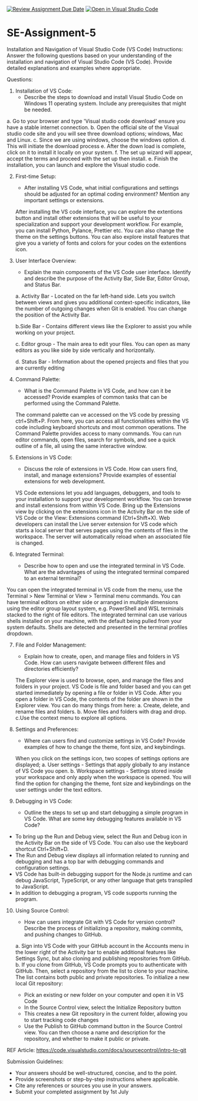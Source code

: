 [![Review Assignment Due Date](https://classroom.github.com/assets/deadline-readme-button-22041afd0340ce965d47ae6ef1cefeee28c7c493a6346c4f15d667ab976d596c.svg)](https://classroom.github.com/a/XoLGRbHq)
[![Open in Visual Studio Code](https://classroom.github.com/assets/open-in-vscode-2e0aaae1b6195c2367325f4f02e2d04e9abb55f0b24a779b69b11b9e10269abc.svg)](https://classroom.github.com/online_ide?assignment_repo_id=15292419&assignment_repo_type=AssignmentRepo)
# SE-Assignment-5
Installation and Navigation of Visual Studio Code (VS Code)
 Instructions:
Answer the following questions based on your understanding of the installation and navigation of Visual Studio Code (VS Code). Provide detailed explanations and examples where appropriate.

 Questions:

1. Installation of VS Code:
   - Describe the steps to download and install Visual Studio Code on Windows 11 operating system. Include any prerequisites that might be needed.


a. Go to your browser and type 'Visual studio code download' ensure you have a stable internet connection.
b. Open the official site of the Visual studio code site and you will see three download options; windows, Mac and Linux.
c. Since we are using windows, choose the windows option.
d. This will initiate the download process
e. After the down load is complete, click on it to install it locally on your system.
f. The set up wizard will appear, accept the terms and proceed with the set up then install.
e. Finish the installation, you can launch and explore the Visual studio code.


2. First-time Setup:
   - After installing VS Code, what initial configurations and settings should be adjusted for an optimal coding environment? Mention any important settings or extensions.

   After installing the VS code interface, you can explore the extentions button and install other extensions that will be useful to your specialization and support your development workflow. For example, you can install Python, Pylance, Prettier etc.
   You can also change the theme on the settings buttons. You can also explore install features that give you a variety of fonts and colors for your codes on the extentions icon.

3. User Interface Overview:
   - Explain the main components of the VS Code user interface. Identify and describe the purpose of the Activity Bar, Side Bar, Editor Group, and Status Bar.

   a. Activity Bar - Located on the far left-hand side. Lets you switch between views and gives you additional context-specific indicators, like the number of outgoing changes when Git is enabled. You can change the position of the Activity Bar.
   
   b.Side Bar - Contains different views like the Explorer to assist you while working on your project.

   c. Editor group - The main area to edit your files. You can open as many editors as you like side by side vertically and horizontally.
   
   d. Status Bar - Information about the opened projects and files that you are currently editing


4. Command Palette:
   - What is the Command Palette in VS Code, and how can it be accessed? Provide examples of common tasks that can be performed using the Command Palette.

   The command palette can ve accessed on the VS code by pressing ctrl+Shift+P. From here, you can access all functionalities within the VS code including keyboard shortcuts and most common operations.
   The Command Palette provides access to many commands. You can run editor commands, open files, search for symbols, and see a quick outline of a file, all using the same interactive window. 

5. Extensions in VS Code:
   - Discuss the role of extensions in VS Code. How can users find, install, and manage extensions? Provide examples of essential extensions for web development.
 
   VS Code extensions let you add languages, debuggers, and tools to your installation to support your development workflow. You can browse and install extensions from within VS Code. Bring up the Extensions view by clicking on the extensions icon in the Activity Bar on the side of VS Code or the View: Extensions command (Ctrl+Shift+X).
   Web developers can install the Live server extension for VS code which starts a local server that serves pages using the contents of files in the workspace. The server will automatically reload when an associated file is changed.


6. Integrated Terminal:
   - Describe how to open and use the integrated terminal in VS Code. What are the advantages of using the integrated terminal compared to an external terminal?

You can open the integrated terminal in VS code from the menu, use the Terminal > New Terminal or View > Terminal menu commands. You can have terminal editors on either side or arranged in multiple dimensions using the editor group layout system, e.g. PowerShell and WSL terminals stacked to the right of file editors.
The integrated terminal can use various shells installed on your machine, with the default being pulled from your system defaults. Shells are detected and presented in the terminal profiles dropdown.



7. File and Folder Management:
   - Explain how to create, open, and manage files and folders in VS Code. How can users navigate between different files and directories efficiently?

   The Explorer view is used to browse, open, and manage the files and folders in your project. VS Code is file and folder based and you can get started immediately by opening a file or folder in VS Code.
   After you open a folder in VS Code, the contents of the folder are shown in the Explorer view. You can do many things from here:
        a. Create, delete, and rename files and folders.
        b. Move files and folders with drag and drop.
        c.Use the context menu to explore all options.


8. Settings and Preferences:
   - Where can users find and customize settings in VS Code? Provide examples of how to change the theme, font size, and keybindings.

   When you click on the settings icon, two scopes of settings options are displayed; 
   a. User settings - Settings that apply globally to any instance of VS Code you open.
   b. Workspace settings - Settings stored inside your workspace and only apply when the workspace is opened.
   You will find the option for changing the theme, font size and keybindings on the user settings under the text editors.

9. Debugging in VS Code:
   - Outline the steps to set up and start debugging a simple program in VS Code. What are some key debugging features available in VS Code?

- To bring up the Run and Debug view, select the Run and Debug icon in the Activity Bar on the side of VS Code. You can also use the keyboard shortcut Ctrl+Shift+D. 
- The Run and Debug view displays all information related to running and debugging and has a top bar with debugging commands and configuration settings.
- VS Code has built-in debugging support for the Node.js runtime and can debug JavaScript, TypeScript, or any other language that gets transpiled to JavaScript.
- In addition to debugging a program, VS code supports running the program.


10. Using Source Control:
    - How can users integrate Git with VS Code for version control? Describe the process of initializing a repository, making commits, and pushing changes to GitHub.

    a. Sign into VS Code with your GitHub account in the Accounts menu in the lower right of the Activity bar to enable additional features like Settings Sync, but also cloning and publishing repositories from GitHub.
    b. If you clone from GitHub, VS Code prompts you to authenticate with GitHub. Then, select a repository from the list to clone to your machine. The list contains both public and private repositories.
    To initialize a new local Git repository:
       - Pick an existing or new folder on your computer and open it in VS Code
       - In the Source Control view, select the Initialize Repository button
       - This creates a new Git repository in the current folder, allowing you to start tracking code changes
       - Use the Publish to GitHub command button in the Source Control view. You can then choose a name and description for the repository, and whether to make it public or private.


REF Article: https://code.visualstudio.com/docs/sourcecontrol/intro-to-git


 
 
Submission Guidelines:
- Your answers should be well-structured, concise, and to the point.
- Provide screenshots or step-by-step instructions where applicable.
- Cite any references or sources you use in your answers.
- Submit your completed assignment by 1st July 

